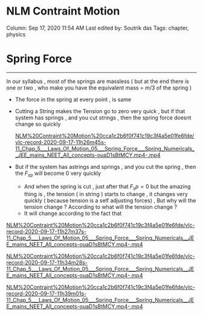 # NLM Contraint Motion

Column: Sep 17, 2020 11:54 AM
Last edited by: Soutrik das
Tags: chapter, physics

# Spring Force

---

In our syllabus , most of the springs are massless ( but at the end there is one or two , who make you have the equivalent mass = $m/3$ of the spring ) 

- The force in the spring at every point , is same
- Cutting a String makes the Tension go to zero very quick , but if that system has springs , and you cut strings , then the spring force doesnt change so quickly

    [NLM%20Contraint%20Motion%20cca1c2b6f0f741c19c3f4a5e01fe6fde/vlc-record-2020-09-17-11h26m45s-11_Chap_5___Laws_Of_Motion_05___Spring_Force___Spring_Numericals__JEE_mains_NEET_All_concepts-ouaD1sBtMCY.mp4-.mp4](NLM%20Contraint%20Motion%20cca1c2b6f0f741c19c3f4a5e01fe6fde/vlc-record-2020-09-17-11h26m45s-11_Chap_5___Laws_Of_Motion_05___Spring_Force___Spring_Numericals__JEE_mains_NEET_All_concepts-ouaD1sBtMCY.mp4-.mp4)

- But if the system has astrings and springs , and you cut the spring , then the $F_{sp}$ will become $0$ very quickly
    - And when the spring is cut , just after that $F_sp=0$ but the amazing thing is , the tension ( in string ) starts to change , it changes very quickly ( because tension is a self adjusting forces)  , But why will the tension change ? According to what will the tension change ?
    - It will change according to the fact that

[NLM%20Contraint%20Motion%20cca1c2b6f0f741c19c3f4a5e01fe6fde/vlc-record-2020-09-17-11h27m37s-11_Chap_5___Laws_Of_Motion_05___Spring_Force___Spring_Numericals__JEE_mains_NEET_All_concepts-ouaD1sBtMCY.mp4-.mp4](NLM%20Contraint%20Motion%20cca1c2b6f0f741c19c3f4a5e01fe6fde/vlc-record-2020-09-17-11h27m37s-11_Chap_5___Laws_Of_Motion_05___Spring_Force___Spring_Numericals__JEE_mains_NEET_All_concepts-ouaD1sBtMCY.mp4-.mp4)

[NLM%20Contraint%20Motion%20cca1c2b6f0f741c19c3f4a5e01fe6fde/vlc-record-2020-09-17-11h34m28s-11_Chap_5___Laws_Of_Motion_05___Spring_Force___Spring_Numericals__JEE_mains_NEET_All_concepts-ouaD1sBtMCY.mp4-.mp4](NLM%20Contraint%20Motion%20cca1c2b6f0f741c19c3f4a5e01fe6fde/vlc-record-2020-09-17-11h34m28s-11_Chap_5___Laws_Of_Motion_05___Spring_Force___Spring_Numericals__JEE_mains_NEET_All_concepts-ouaD1sBtMCY.mp4-.mp4)

[NLM%20Contraint%20Motion%20cca1c2b6f0f741c19c3f4a5e01fe6fde/vlc-record-2020-09-17-11h39m01s-11_Chap_5___Laws_Of_Motion_05___Spring_Force___Spring_Numericals__JEE_mains_NEET_All_concepts-ouaD1sBtMCY.mp4-.mp4](NLM%20Contraint%20Motion%20cca1c2b6f0f741c19c3f4a5e01fe6fde/vlc-record-2020-09-17-11h39m01s-11_Chap_5___Laws_Of_Motion_05___Spring_Force___Spring_Numericals__JEE_mains_NEET_All_concepts-ouaD1sBtMCY.mp4-.mp4)